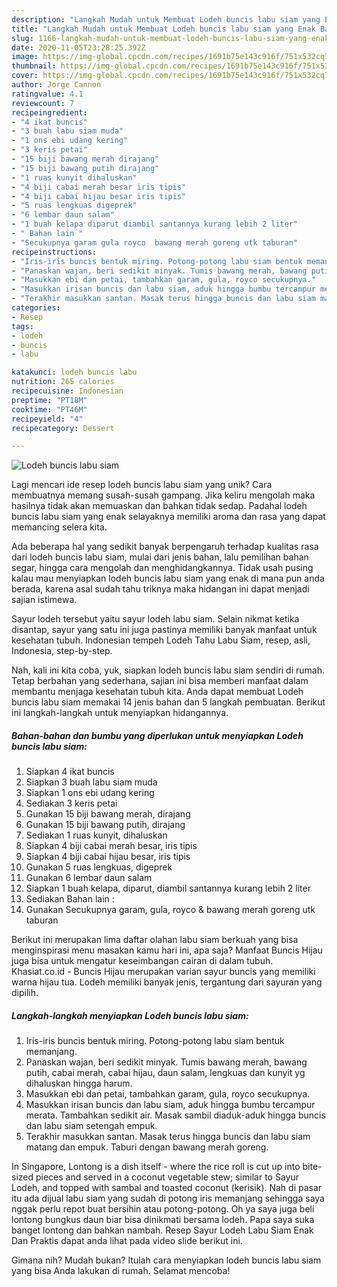 ```yaml
---
description: "Langkah Mudah untuk Membuat Lodeh buncis labu siam yang Enak Banget"
title: "Langkah Mudah untuk Membuat Lodeh buncis labu siam yang Enak Banget"
slug: 1166-langkah-mudah-untuk-membuat-lodeh-buncis-labu-siam-yang-enak-banget
date: 2020-11-05T23:28:25.392Z
image: https://img-global.cpcdn.com/recipes/1691b75e143c916f/751x532cq70/lodeh-buncis-labu-siam-foto-resep-utama.jpg
thumbnail: https://img-global.cpcdn.com/recipes/1691b75e143c916f/751x532cq70/lodeh-buncis-labu-siam-foto-resep-utama.jpg
cover: https://img-global.cpcdn.com/recipes/1691b75e143c916f/751x532cq70/lodeh-buncis-labu-siam-foto-resep-utama.jpg
author: Jorge Cannon
ratingvalue: 4.1
reviewcount: 7
recipeingredient:
- "4 ikat buncis"
- "3 buah labu siam muda"
- "1 ons ebi udang kering"
- "3 keris petai"
- "15 biji bawang merah dirajang"
- "15 biji bawang putih dirajang"
- "1 ruas kunyit dihaluskan"
- "4 biji cabai merah besar iris tipis"
- "4 biji cabai hijau besar iris tipis"
- "5 ruas lengkuas digeprek"
- "6 lembar daun salam"
- "1 buah kelapa diparut diambil santannya kurang lebih 2 liter"
- " Bahan lain "
- "Secukupnya garam gula royco  bawang merah goreng utk taburan"
recipeinstructions:
- "Iris-iris buncis bentuk miring. Potong-potong labu siam bentuk memanjang."
- "Panaskan wajan, beri sedikit minyak. Tumis bawang merah, bawang putih, cabai merah, cabai hijau, daun salam, lengkuas dan kunyit yg dihaluskan hingga harum."
- "Masukkan ebi dan petai, tambahkan garam, gula, royco secukupnya."
- "Masukkan irisan buncis dan labu siam, aduk hingga bumbu tercampur merata. Tambahkan sedikit air. Masak sambil diaduk-aduk hingga buncis dan labu siam setengah empuk."
- "Terakhir masukkan santan. Masak terus hingga buncis dan labu siam matang dan empuk. Taburi dengan bawang merah goreng."
categories:
- Resep
tags:
- lodeh
- buncis
- labu

katakunci: lodeh buncis labu 
nutrition: 265 calories
recipecuisine: Indonesian
preptime: "PT18M"
cooktime: "PT46M"
recipeyield: "4"
recipecategory: Dessert

---
```



![Lodeh buncis labu siam](https://img-global.cpcdn.com/recipes/1691b75e143c916f/751x532cq70/lodeh-buncis-labu-siam-foto-resep-utama.jpg)

Lagi mencari ide resep lodeh buncis labu siam yang unik? Cara membuatnya memang susah-susah gampang. Jika keliru mengolah maka hasilnya tidak akan memuaskan dan bahkan tidak sedap. Padahal lodeh buncis labu siam yang enak selayaknya memiliki aroma dan rasa yang dapat memancing selera kita.

Ada beberapa hal yang sedikit banyak berpengaruh terhadap kualitas rasa dari lodeh buncis labu siam, mulai dari jenis bahan, lalu pemilihan bahan segar, hingga cara mengolah dan menghidangkannya. Tidak usah pusing kalau mau menyiapkan lodeh buncis labu siam yang enak di mana pun anda berada, karena asal sudah tahu triknya maka hidangan ini dapat menjadi sajian istimewa.

Sayur lodeh tersebut yaitu sayur lodeh labu siam. Selain nikmat ketika disantap, sayur yang satu ini juga pastinya memiliki banyak manfaat untuk kesehatan tubuh. Indonesian tempeh Lodeh Tahu Labu Siam, resep, asli, Indonesia, step-by-step.


Nah, kali ini kita coba, yuk, siapkan lodeh buncis labu siam sendiri di rumah. Tetap berbahan yang sederhana, sajian ini bisa memberi manfaat dalam membantu menjaga kesehatan tubuh kita. Anda dapat membuat Lodeh buncis labu siam memakai 14 jenis bahan dan 5 langkah pembuatan. Berikut ini langkah-langkah untuk menyiapkan hidangannya.

<!--inarticleads1-->

##### Bahan-bahan dan bumbu yang diperlukan untuk menyiapkan Lodeh buncis labu siam:

1. Siapkan 4 ikat buncis
1. Siapkan 3 buah labu siam muda
1. Siapkan 1 ons ebi udang kering
1. Sediakan 3 keris petai
1. Gunakan 15 biji bawang merah, dirajang
1. Gunakan 15 biji bawang putih, dirajang
1. Sediakan 1 ruas kunyit, dihaluskan
1. Siapkan 4 biji cabai merah besar, iris tipis
1. Siapkan 4 biji cabai hijau besar, iris tipis
1. Gunakan 5 ruas lengkuas, digeprek
1. Gunakan 6 lembar daun salam
1. Siapkan 1 buah kelapa, diparut, diambil santannya kurang lebih 2 liter
1. Sediakan  Bahan lain :
1. Gunakan Secukupnya garam, gula, royco &amp; bawang merah goreng utk taburan


Berikut ini merupakan lima daftar olahan labu siam berkuah yang bisa menginspirasi menu masakan kamu hari ini, apa saja? Manfaat Buncis Hijau juga bisa untuk mengatur keseimbangan cairan di dalam tubuh. Khasiat.co.id - Buncis Hijau merupakan varian sayur buncis yang memiliki warna hijau tua. Lodeh memiliki banyak jenis, tergantung dari sayuran yang dipilih. 

<!--inarticleads2-->

##### Langkah-langkah menyiapkan Lodeh buncis labu siam:

1. Iris-iris buncis bentuk miring. Potong-potong labu siam bentuk memanjang.
1. Panaskan wajan, beri sedikit minyak. Tumis bawang merah, bawang putih, cabai merah, cabai hijau, daun salam, lengkuas dan kunyit yg dihaluskan hingga harum.
1. Masukkan ebi dan petai, tambahkan garam, gula, royco secukupnya.
1. Masukkan irisan buncis dan labu siam, aduk hingga bumbu tercampur merata. Tambahkan sedikit air. Masak sambil diaduk-aduk hingga buncis dan labu siam setengah empuk.
1. Terakhir masukkan santan. Masak terus hingga buncis dan labu siam matang dan empuk. Taburi dengan bawang merah goreng.


In Singapore, Lontong is a dish itself - where the rice roll is cut up into bite-sized pieces and served in a coconut vegetable stew; similar to Sayur Lodeh, and topped with sambal and toasted coconut (kerisik). Nah di pasar itu ada dijual labu siam yang sudah di potong iris memanjang sehingga saya nggak perlu repot buat bersihin atau potong-potong. Oh ya saya juga beli lontong bungkus daun biar bisa dinikmati bersama lodeh. Papa saya suka banget lontong dan bahkan nambah. Resep Sayur Lodeh Labu Siam Enak Dan Praktis dapat anda lihat pada video slide berikut ini. 

Gimana nih? Mudah bukan? Itulah cara menyiapkan lodeh buncis labu siam yang bisa Anda lakukan di rumah. Selamat mencoba!
